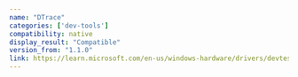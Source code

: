```yaml
---
name: "DTrace"
categories: ['dev-tools']
compatibility: native
display_result: "Compatible"
version_from: "1.1.0"
link: https://learn.microsoft.com/en-us/windows-hardware/drivers/devtest/dtrace
---
```

